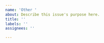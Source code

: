 ```yaml
---
name: 'Other '
about: Describe this issue's purpose here.
title: ''
labels: ''
assignees: ''

---
```



